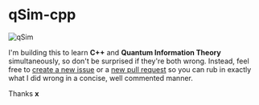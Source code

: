 # qSim-cpp

![qSim](https://github.com/haykkh/qSim-cpp/raw/master/img/atom.png)

I'm building this to learn **C++** and **Quantum Information Theory** simultaneously, so don't be surprised if they're both wrong. Instead, feel free to [create a new issue](https://github.com/haykkh/qSim-cpp/issues/new) or a [new pull request](https://github.com/haykkh/qSim-cpp/pull/new/master) so you can rub in exactly what I did wrong in a concise, well commented manner.

Thanks **x**